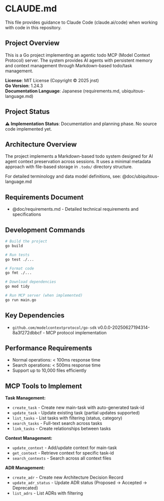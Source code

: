 # CLAUDE.md

This file provides guidance to Claude Code (claude.ai/code) when working with code in this repository.

## Project Overview

This is a Go project implementing an agentic todo MCP (Model Context Protocol) server. The system provides AI agents with persistent memory and context management through Markdown-based todo/task management.

**License**: MIT License (Copyright © 2025 jnst)  
**Go Version**: 1.24.3  
**Documentation Language**: Japanese (requirements.md, ubiquitous-language.md)

## Project Status

⚠️ **Implementation Status**: Documentation and planning phase. No source code implemented yet.

## Architecture Overview

The project implements a Markdown-based todo system designed for AI agent context preservation across sessions. It uses a minimal metadata approach with file-based storage in `.todo/` directory structure.

For detailed terminology and data model definitions, see:
@doc/ubiquitous-language.md

## Requirements Document

- @doc/requirements.md - Detailed technical requirements and specifications

## Development Commands

```bash
# Build the project
go build

# Run tests
go test ./...

# Format code
go fmt ./...

# Download dependencies
go mod tidy

# Run MCP server (when implemented)
go run main.go
```

## Key Dependencies

- `github.com/modelcontextprotocol/go-sdk` v0.0.0-20250627194314-8a3f272dbbcf - MCP protocol implementation

## Performance Requirements

- Normal operations: < 100ms response time
- Search operations: < 500ms response time
- Support up to 10,000 files efficiently

## MCP Tools to Implement

**Task Management:**
- `create_task` - Create new main-task with auto-generated task-id
- `update_task` - Update existing task (partial updates supported)
- `list_tasks` - List tasks with filtering (status, category)
- `search_tasks` - Full-text search across tasks
- `link_tasks` - Create relationships between tasks

**Context Management:**
- `update_context` - Add/update context for main-task
- `get_context` - Retrieve context for specific task-id
- `search_contexts` - Search across all context files

**ADR Management:**
- `create_adr` - Create new Architecture Decision Record
- `update_adr_status` - Update ADR status (Proposed → Accepted → Deprecated)
- `list_adrs` - List ADRs with filtering
